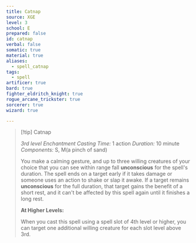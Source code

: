 ```yaml
---
title: Catnap
source: XGE
level: 3
school: E
prepared: false
id: catnap
verbal: false
somatic: true
material: true
aliases:
  - spell_catnap
tags:
  - spell
artificer: true
bard: true
fighter_eldritch_knight: true
rogue_arcane_trickster: true
sorcerer: true
wizard: true

---
```

>[!tip] Catnap
>
> *3rd level Enchantment*
> *Casting Time:* 1 action
> *Duration:* 10 minute
> *Components:* S, M(a pinch of sand)
>
>You make a calming gesture, and up to three willing creatures of your choice that you can see within range fall **unconscious** for the spell's duration. The spell ends on a target early if it takes damage or someone uses an action to shake or slap it awake. If a target remains **unconscious** for the full duration, that target gains the benefit of a short rest, and it can't be affected by this spell again until it finishes a long rest.
>
>**At Higher Levels:**
>
>When you cast this spell using a spell slot of 4th level or higher, you can target one additional willing creature for each slot level above 3rd.
>

